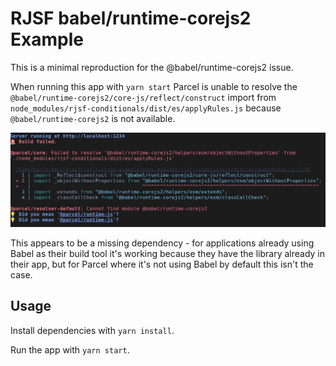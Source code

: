 # RJSF babel/runtime-corejs2 Example

This is a minimal reproduction for the @babel/runtime-corejs2 issue.

When running this app with `yarn start` Parcel is unable to resolve the
`@babel/runtime-corejs2/core-js/reflect/construct` import from
`node_modules/rjsf-conditionals/dist/es/applyRules.js` because
`@babel/runtime-corejs2` is not available.

![Build Output](./docs/assets/build-failed.png)

This appears to be a missing dependency - for applications already using
Babel as their build tool it's working because they have the library
already in their app, but for Parcel where it's not using Babel by
default this isn't the case.

## Usage

Install dependencies with `yarn install`.

Run the app with `yarn start`.
